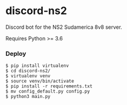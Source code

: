 discord-ns2
====
Discord bot for the NS2 Sudamerica 8v8 server.

Requires Python >= 3.6

### Deploy
```
$ pip install virtualenv
$ cd discord-ns2/
$ virtualenv venv
$ source venv/bin/activate
$ pip install -r requirements.txt
$ mv config_default.py config.py
$ python3 main.py
```